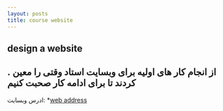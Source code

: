 ```yaml
---
layout: posts
title: course website
---
```

**design a website**
---
. از انجام کار های اولیه برای وبسایت استاد وقتی را معین کردند تا  برای ادامه کار صحبت کنیم
---
ادرس وبسایت:
*[web address](ahderakhshan.github.io/course_template)
